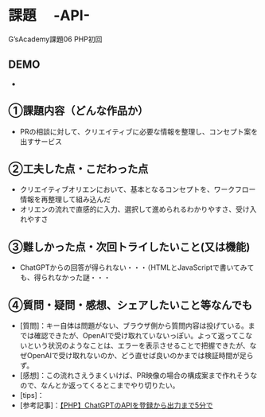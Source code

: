 # 課題　 -API-　
G’sAcademy課題06 PHP初回
## DEMO
- 
## ①課題内容（どんな作品か）
- PRの相談に対して、クリエイティブに必要な情報を整理し、コンセプト案を出すサービス
## ②工夫した点・こだわった点
- クリエイティブオリエンにおいて、基本となるコンセプトを、ワークフロー情報を再整理して組み込んだ
- オリエンの流れで直感的に入力、選択して進められるわかりやすさ、受け入れやすさ
## ③難しかった点・次回トライしたいこと(又は機能)
- ChatGPTからの回答が得られない・・・（HTMLとJavaScriptで書いてみても、得られなかった謎・・・
## ④質問・疑問・感想、シェアしたいこと等なんでも
- [質問]：キー自体は問題がない、ブラウザ側から質問内容は投げている。までは確認できたが、OpenAIで受け取れていないっぽい。よって返ってこないという状況のようなことは、エラーを表示させることで把握できたが、なぜOpenAIで受け取れないのか、どう直せば良いのかまでは検証時間が足らず。
- [感想]：この流れさえうまくいけば、PR映像の場合の構成案まで作れそうなので、なんとか返ってくるとこまでやり切りたい。
- [tips]：
- [参考記事]：[【PHP】ChatGPTのAPIを登録から出力まで5分で](https://goke.work/programing/1278)
